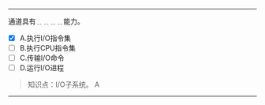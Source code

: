 ---
通道具有﹎﹎﹎﹎能力。
- [x] A.执行I/O指令集 
- [ ] B.执行CPU指令集 
- [ ] C.传输I/O命令 
- [ ] D.运行I/O进程

> 知识点：I/O子系统。
> A

---